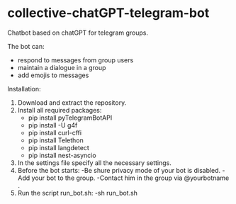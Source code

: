 # collective-chatGPT-telegram-bot
Сhatbot based on chatGPT for telegram groups. 

The bot can:
- respond to messages from group users
- maintain a dialogue in a group
- add emojis to messages

Installation:
1. Download and extract the repository.
2. Install all required packages:
   - pip install pyTelegramBotAPI
   - pip install -U g4f
   - pip install curl-cffi
   - pip install Telethon
   - pip install langdetect
   - pip install nest-asyncio
3. In the settings file specify all the necessary settings.
4. Before the bot starts:
   -Be shure privacy mode of your bot is disabled.
   -Add your bot to the group.
   -Contact him in the group via @yourbotname <any text>.
5. Run the script run_bot.sh:
   -sh run_bot.sh
